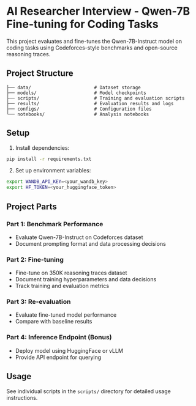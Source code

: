 # AI Researcher Interview - Qwen-7B Fine-tuning for Coding Tasks

This project evaluates and fine-tunes the Qwen-7B-Instruct model on coding tasks using Codeforces-style benchmarks and open-source reasoning traces.

## Project Structure

```
├── data/                       # Dataset storage
├── models/                     # Model checkpoints
├── scripts/                    # Training and evaluation scripts
├── results/                    # Evaluation results and logs
├── configs/                    # Configuration files
└── notebooks/                  # Analysis notebooks
```

## Setup

1. Install dependencies:
```bash
pip install -r requirements.txt
```

2. Set up environment variables:
```bash
export WANDB_API_KEY=<your_wandb_key>
export HF_TOKEN=<your_huggingface_token>
```

## Project Parts

### Part 1: Benchmark Performance
- Evaluate Qwen-7B-Instruct on Codeforces dataset
- Document prompting format and data processing decisions

### Part 2: Fine-tuning
- Fine-tune on 350K reasoning traces dataset
- Document training hyperparameters and data decisions
- Track training and evaluation metrics

### Part 3: Re-evaluation
- Evaluate fine-tuned model performance
- Compare with baseline results

### Part 4: Inference Endpoint (Bonus)
- Deploy model using HuggingFace or vLLM
- Provide API endpoint for querying

## Usage

See individual scripts in the `scripts/` directory for detailed usage instructions.